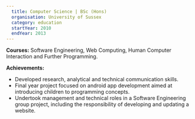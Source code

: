 ```yaml
---
  title: Computer Science | BSc (Hons)
  organisation: University of Sussex
  category: education
  startYear: 2010
  endYear: 2013
---
```


**Courses:** Software Engineering, Web Computing, Human Computer Interaction and Further
Programming.

**Achievements:**
- Developed research, analytical and technical communication skills.
- Final year project focused on android app development aimed at introducing children to
  programming concepts.
- Undertook management and technical roles in a Software Engineering group project, including the
  responsibility of developing and updating a website.

